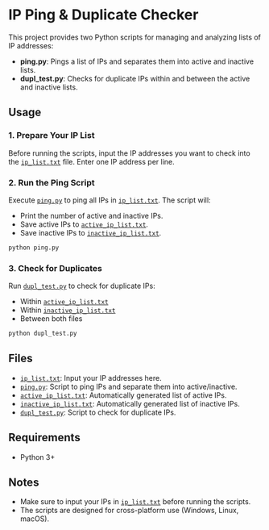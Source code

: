 # IP Ping & Duplicate Checker

This project provides two Python scripts for managing and analyzing lists of IP addresses:

- **ping.py**: Pings a list of IPs and separates them into active and inactive lists.
- **dupl_test.py**: Checks for duplicate IPs within and between the active and inactive lists.

## Usage

### 1. Prepare Your IP List

Before running the scripts, input the IP addresses you want to check into the [`ip_list.txt`](ip_list.txt) file. Enter one IP address per line.

### 2. Run the Ping Script

Execute [`ping.py`](ping.py) to ping all IPs in [`ip_list.txt`](ip_list.txt). The script will:

- Print the number of active and inactive IPs.
- Save active IPs to [`active_ip_list.txt`](active_ip_list.txt).
- Save inactive IPs to [`inactive_ip_list.txt`](inactive_ip_list.txt).

```sh
python ping.py
```


### 3. Check for Duplicates

Run [`dupl_test.py`](dupl_test.py) to check for duplicate IPs:

- Within [`active_ip_list.txt`](active_ip_list.txt)
- Within [`inactive_ip_list.txt`](inactive_ip_list.txt)
- Between both files

```sh
python dupl_test.py
```

## Files

- [`ip_list.txt`](ip_list.txt): Input your IP addresses here.
- [`ping.py`](ping.py): Script to ping IPs and separate them into active/inactive.
- [`active_ip_list.txt`](active_ip_list.txt): Automatically generated list of active IPs.
- [`inactive_ip_list.txt`](inactive_ip_list.txt): Automatically generated list of inactive IPs.
- [`dupl_test.py`](dupl_test.py): Script to check for duplicate IPs.

## Requirements

- Python 3+

## Notes

- Make sure to input your IPs in [`ip_list.txt`](ip_list.txt) before running the scripts.
- The scripts are designed for cross-platform use (Windows, Linux, macOS).
